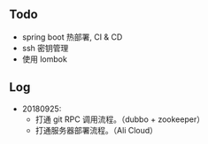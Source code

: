 ## Todo

- spring boot 热部署, CI & CD
- ssh 密钥管理
- 使用 lombok

## Log

- 20180925: 
    - 打通 git RPC 调用流程。（dubbo + zookeeper）
    - 打通服务器部署流程。（Ali Cloud）

